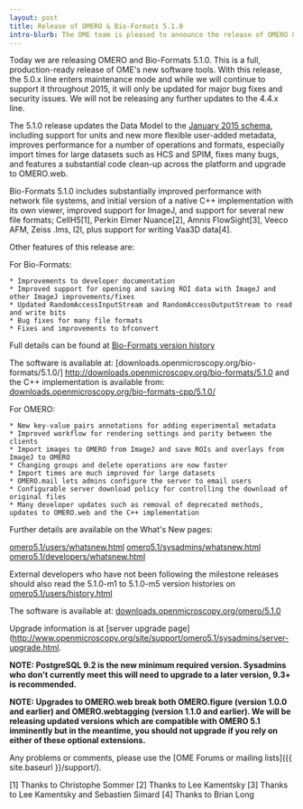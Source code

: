 ```yaml
---
layout: post
title: Release of OMERO & Bio-Formats 5.1.0
intro-blurb: The OME team is pleased to announce the release of OMERO & Bio-Formats 5.1.0
---
```


Today we are releasing OMERO and Bio-Formats 5.1.0. This is a full, production-ready release of OME's new software tools. With this release, the 5.0.x line enters maintenance mode and while we will continue to support it throughout 2015, it will only be updated for major bug fixes and security issues. We will not be releasing any further updates to the 4.4.x line.

The 5.1.0 release updates the Data Model to the [January 2015 schema](http://www.openmicroscopy.org/site/support/ome-model/schemas/january-2015.html), including support for units and new more flexible user-added metadata, improves performance for a number of operations and formats, especially import times for large datasets such as HCS and SPIM, fixes many bugs, and features a substantial code clean-up across the platform and upgrade to OMERO.web.

Bio-Formats 5.1.0 includes substantially improved performance with network file systems, and initial version of a native C++ implementation with its own viewer, improved support for ImageJ, and support for several new file formats; CellH5[1], Perkin Elmer Nuance[2], Amnis FlowSight[3], Veeco AFM, Zeiss .lms, I2I, plus support for writing Vaa3D data[4].

Other features of this release are:

For Bio-Formats:

    * Improvements to developer documentation
    * Improved support for opening and saving ROI data with ImageJ and other ImageJ improvements/fixes
    * Updated RandomAccessInputStream and RandomAccessOutputStream to read and write bits
    * Bug fixes for many file formats
    * Fixes and improvements to bfconvert

Full details can be found at [Bio-Formats version history](http://www.openmicroscopy.org/site/support/bio-formats5.1/about/whats-new.html)

The software is available at: [downloads.openmicroscopy.org/bio-formats/5.1.0/] http://downloads.openmicroscopy.org/bio-formats/5.1.0 and the C++ implementation is available from: [downloads.openmicroscopy.org/bio-formats-cpp/5.1.0/](http://downloads.openmicroscopy.org/bio-formats-cpp/5.1.0/)

For OMERO:

    * New key-value pairs annotations for adding experimental metadata
    * Improved workflow for rendering settings and parity between the clients
    * Import images to OMERO from ImageJ and save ROIs and overlays from ImageJ to OMERO
    * Changing groups and delete operations are now faster
    * Import times are much improved for large datasets
    * OMERO.mail lets admins configure the server to email users
    * Configurable server download policy for controlling the download of original files
    * Many developer updates such as removal of deprecated methods, updates to OMERO.web and the C++ implementation

Further details are available on the What's New pages:

[omero5.1/users/whatsnew.html](http://www.openmicroscopy.org/site/support/omero5.1/users/whatsnew.html) [omero5.1/sysadmins/whatsnew.html](http://www.openmicroscopy.org/site/support/omero5.1/sysadmins/whatsnew.html) [omero5.1/developers/whatsnew.html](http://www.openmicroscopy.org/site/support/omero5.1/developers/whatsnew.html)

External developers who have not been following the milestone releases should also read the 5.1.0-m1 to 5.1.0-m5 version histories on [omero5.1/users/history.html](http://www.openmicroscopy.org/site/support/omero5.1/users/history.html)

The software is available at: [downloads.openmicroscopy.org/omero/5.1.0](http://downloads.openmicroscopy.org/omero/5.1.0)

Upgrade information is at [server upgrade page](http://www.openmicroscopy.org/site/support/omero5.1/sysadmins/server-upgrade.html.

**NOTE: PostgreSQL 9.2 is the new minimum required version. Sysadmins who don't currently meet this will need to upgrade to a later version, 9.3+ is recommended.**

**NOTE: Upgrades to OMERO.web break both OMERO.figure (version 1.0.0 and earlier) and OMERO.webtagging (version 1.1.0 and earlier). We will be releasing updated versions which are compatible with OMERO 5.1 imminently but in the meantime, you should not upgrade if you rely on either of these optional extensions.**

Any problems or comments, please use the [OME Forums or mailing lists]({{ site.baseurl }}/support/).


[1] Thanks to Christophe Sommer [2] Thanks to Lee Kamentsky [3] Thanks to Lee Kamentsky and Sebastien Simard [4] Thanks to Brian Long

